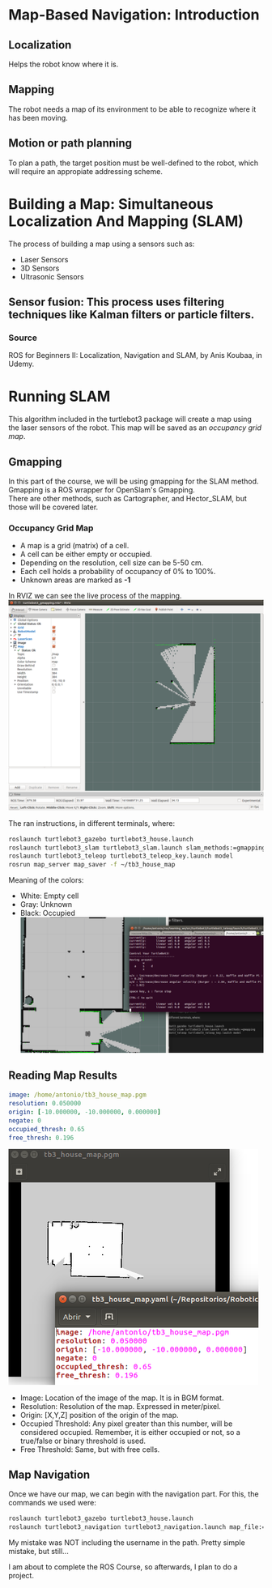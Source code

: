 # Map-Based Navigation: Introduction
## Localization
Helps the robot know where it is. 

## Mapping
The robot needs a map of its environment to be able to recognize where it has been moving.

## Motion or path planning
To plan a path, the target position must be well-defined to the robot, which will require an appropiate addressing scheme. 


# Building a Map: Simultaneous Localization And Mapping (SLAM)

The process of building a map using a sensors such as:
* Laser Sensors
* 3D Sensors 
* Ultrasonic Sensors

## Sensor fusion: This process uses filtering techniques like Kalman filters or particle filters. 


### Source
ROS for Beginners II: Localization, Navigation and SLAM, by Anis Koubaa, in Udemy.  


# Running SLAM

This algorithm included in the turtlebot3 package will create a map using the laser sensors of the robot. This map will be saved as an *occupancy grid map*. 

## Gmapping

In this part of the course, we will be using gmapping for the SLAM method. Gmapping is a ROS wrapper for OpenSlam's Gmapping.  
There are other methods, such as Cartographer, and Hector_SLAM, but those will be covered later. 

### Occupancy Grid Map

* A map is a grid (matrix) of a cell.
* A cell can be either empty or occupied. 
* Depending on the resolution, cell size can be 5-50 cm. 
* Each cell holds a probability of occupancy of 0% to 100%.
* Unknown areas are marked as **-1**

In RVIZ we can see the live process of the mapping.  
![Here is a screenshot of the mapping process](https://github.com/AntonioDehesa/tilop/blob/main/Images/Robotics/Map%20Based%20Navigation/1%20-%20Gmapping.png)

The ran instructions, in different terminals, where: 
```bash
roslaunch turtlebot3_gazebo turtlebot3_house.launch
roslaunch turtlebot3_slam turtlebot3_slam.launch slam_methods:=gmapping
roslaunch turtlebot3_teleop turtlebot3_teleop_key.launch model
rosrun map_server map_saver -f ~/tb3_house_map
```

Meaning of the colors: 
* White: Empty cell
* Gray: Unknown
* Black: Occupied
![Finished the process, only for the example. It is obviously not completed.](https://github.com/AntonioDehesa/tilop/blob/main/Images/Robotics/Map%20Based%20Navigation/2%20-%20After%20Moving%20the%20turtlebor.png)
## Reading Map Results
```yaml
image: /home/antonio/tb3_house_map.pgm
resolution: 0.050000
origin: [-10.000000, -10.000000, 0.000000]
negate: 0
occupied_thresh: 0.65
free_thresh: 0.196
```
![YML file and Resulting map](https://github.com/AntonioDehesa/tilop/blob/main/Images/Robotics/Map%20Based%20Navigation/3%20-%20Results%20of%20the%20mapping.png)
* Image: Location of the image of the map. It is in BGM format.
* Resolution: Resolution of the map. Expressed in meter/pixel. 
* Origin: [X,Y,Z] position of the origin of the map. 
* Occupied Threshold: Any pixel greater than this number, will be considered occupied. Remember, it is either occupied or not, so a true/false or binary threshold is used. 
* Free Threshold: Same, but with free cells. 


## Map Navigation
Once we have our map, we can begin with the navigation part. 
For this, the commands we used were: 
```bash
roslaunch turtlebot3_gazebo turtlebot3_house.launch
roslaunch turtlebot3_navigation turtlebot3_navigation.launch map_file:=/home/username/tb3map/tb3_house_map.yaml
```
My mistake was NOT including the username in the path. Pretty simple mistake, but still...

I am about to complete the ROS Course, so afterwards, I plan to do a project. 